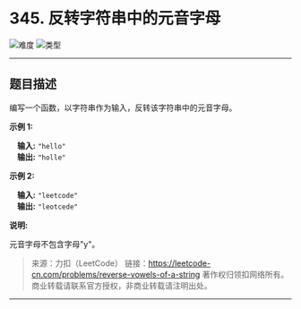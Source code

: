 # 345. 反转字符串中的元音字母

![难度](https://img.shields.io/badge/难度-简单-5cb85c.svg?logo=leetcode&style=flat)  ![类型](https://img.shields.io/badge/类型-指针对撞-violet.svg?style=flat)

---

## 题目描述

编写一个函数，以字符串作为输入，反转该字符串中的元音字母。

**示例 1:**

&emsp;**输入:** `"hello"`  
&emsp;**输出:** `"holle"`

**示例 2:**

&emsp;**输入:** `"leetcode"`  
&emsp;**输出:** `"leotcede"`

**说明:**

元音字母不包含字母"y"。

> 来源：力扣（LeetCode）
> 链接：https://leetcode-cn.com/problems/reverse-vowels-of-a-string
> 著作权归领扣网络所有。商业转载请联系官方授权，非商业转载请注明出处。

---

